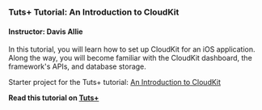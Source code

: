 ### Tuts+ Tutorial: An Introduction to CloudKit

#### Instructor: Davis Allie

In this tutorial, you will learn how to set up CloudKit for an iOS application. Along the way, you will become familiar with the CloudKit dashboard, the framework's APIs, and database storage.

Starter project for the Tuts+ tutorial: [An Introduction to CloudKit](http://code.tutsplus.com/tutorials/an-introduction-to-cloudkit--cms-23775)

**Read this tutorial on [Tuts+](https://code.tutsplus.com)**
